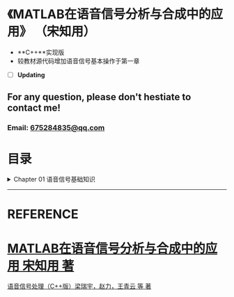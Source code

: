# 《MATLAB在语音信号分析与合成中的应用》 （宋知用）

-   **C++**实现版 
- 较教材源代码增加语音信号基本操作于第一章
- [ ] **Updating**

## For any question, please don't hestiate to contact me!

### Email: 675284835@qq.com

# 目录

<details> 
    <summary>Chapter 01 语音信号基础知识</summary> <p>  
    <a href ="./Chapter01_AduioFundamental/Chapter01_AduioFundamental/audioread.cpp">1.1 语音信号的读取</a> <br> 
     1.2 [wav波形绘制（OpenGL）](./Chapter01_AduioFundamental/)  <br>
    </p></details>



------

# REFERENCE

# [MATLAB在语音信号分析与合成中的应用 宋知用 著](https://item.jd.com/12271572.html) <br> 
[语音信号处理（C++版）梁瑞宇，赵力，王青云 等 著](https://item.jd.com/12313550.html) <br> 

